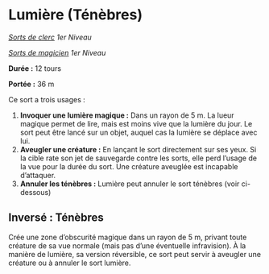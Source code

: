 # Lumière (Ténèbres)


*[Sorts de clerc](../Sorts_de_clerc.md) 1er Niveau*

*[Sorts de magicien](../Sorts_de_magicien.md) 1er Niveau*

**Durée :** 12 tours

**Portée :** 36 m

Ce sort a trois usages :

1.  **Invoquer une lumière magique :** Dans un rayon de 5 m. La lueur
    magique permet de lire, mais est moins vive que la lumière du jour.
    Le sort peut être lancé sur un objet, auquel cas la lumière se
    déplace avec lui.
2.  **Aveugler une créature :** En lançant le sort directement sur ses
    yeux. Si la cible rate son jet de sauvegarde contre les sorts, elle
    perd l’usage de la vue pour la durée du sort. Une créature aveuglée
    est incapable d’attaquer.
3.  **Annuler les ténèbres :** Lumière peut annuler le sort ténèbres
    (voir ci-dessous)

## Inversé : Ténèbres

Crée une zone d’obscurité magique dans un rayon de 5 m, privant toute
créature de sa vue normale (mais pas d’une éventuelle infravision). À
la manière de lumière, sa version réversible, ce sort peut servir à
aveugler une créature ou à annuler le sort lumière.